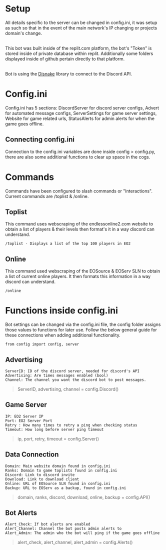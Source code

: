# Setup #
All details specific to the server can be changed in config.ini, it was setup as such so that in the event of the main network's IP changing or projects domain's change. <br><br>

This bot was built inside of the replit.com platform, the bot's "Token" is stored inside of private database within replit. Additionally some folders displayed inside of github pertain directly to that platform.<br><br>

Bot is using the [Disnake](https://docs.disnake.dev/en/stable/) library to connect to the Discord API.

# Config.ini #
Config.ini has 5 sections: DiscordServer for discord server configs, Advert for automated message configs, ServerSettings for game server settings, Website for game related urls, StatusAlerts for admin alerts for when the game goes offline.

## Connecting config.ini ##
Connection to the config.ini variables are done inside config > config.py, there are also some additional functions to clear up space in the cogs.

# Commands #
Commands have been configured to slash commands or "Interactions". Current commands are /toplist & /online.

## Toplist ##
This command uses webscraping of the endlessonline2.com website to obtain a list of players & their levels then format's it in a way discord can understand.
```
/toplist - Displays a list of the top 100 players in EO2
```

## Online ##
This command used webscraping of the EOSource & EOServ SLN to obtain a list of current online players. It then formats this information in a way discord can understand.
```
/online
```


# Functions inside config.ini #
Bot settings can be changed via the config.ini file, the config folder assigns those values to functions for later use. Follow the below general guide for these connections when adding additional functionality.

```
from config import config, server
```

## Advertising ##
```
ServerID: ID of the discord server, needed for discord's API
Advertising: Are times messages enabled (bool)
Channel: The channel you want the discord bot to post messages.
```
> ServerID, advertising, channel = config.Discord()

## Game Server ##
```
IP: EO2 Server IP
Port: EO2 Server Port
Retry : How many times to retry a ping when checking status
Timeout: How long before server ping timeout
```
> ip, port, retry, timeout = config.Server()

## Data Connection ##
```
Domain: Main website domain found in config.ini
Ranks: Domain to game toplists found in config.ini
Discord: Link to discord invite
Download: Link to download client
Online: URL of EOSource SLN found in config.ini
Backup: URL to EOServ as a backup, found in config.ini
```
> domain, ranks, discord, download, online, backup = config.API()

## Bot Alerts ##
```
Alert_Check: If bot alerts are enabled
Alert_Channel: Channel the bot posts admin alerts to
Alert_Admin: The admin who the bot will ping if the game goes offline
```
> alert_check, alert_channel, alert_admin = config.Alerts()
